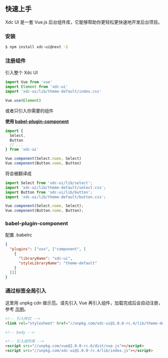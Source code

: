 ## 快速上手

Xdc UI 是一套 Vue.js 后台组件库，它能够帮助你更轻松更快速地开发后台项目。

### 安装

```bash
$ npm install xdc-ui@next -S
```

### 注册组件

引入整个 Xdc UI

```javascript
import Vue from 'vue'
import Element from 'xdc-ui'
import 'xdc-ui/lib/theme-default/index.css'

Vue.use(Element)
```

或者只引入你需要的组件

**使用 [babel-plugin-component](https://github.com/QingWei-Li/babel-plugin-component)**

```javascript
import {
  Select,
  Button
  // ...
} from 'xdc-ui'

Vue.component(Select.name, Select)
Vue.component(Button.name, Button)
```

将会被翻译成

```javascript
import Select from 'xdc-ui/lib/select';
import 'xdc-ui/lib/theme-default/select.css';
import Button from 'xdc-ui/lib/button';
import 'xdc-ui/lib/theme-default/button.css';

Vue.component(Select.name, Select);
Vue.component(Button.name, Button);
```

### babel-plugin-component

配置 .babelrc

```json
{
  "plugins": ["xxx", ["component", [
    {
      "libraryName": "xdc-ui",
      "styleLibraryName": "theme-default"
    }
  ]]]
}
```


### 通过标签全局引入

这里用 unpkg cdn 做示范。请先引入 Vue 再引入组件，加载完成后会自动注册，参考 [示例](https://codepen.io/anon/pen/ozYpNA)。

```html
<!-- 引入样式 -->
<link rel="stylesheet" href="//unpkg.com/xdc-ui@1.0.0-rc.4/lib/theme-default/index.css">

<!-- body -->

<!-- 引入组件库 -->
<script src="//unpkg.com/vue@2.0.0-rc.6/dist/vue.js"></script>
<script src="//unpkg.com/xdc-ui@1.0.0-rc.4/lib/index.js"></script>
```
